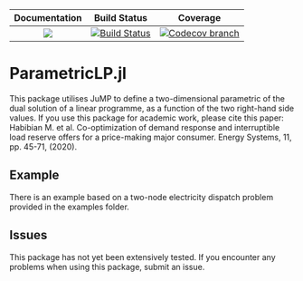 | **Documentation** | **Build Status** | **Coverage** |
|:-----------------:|:--------------------:|:----------------:|
| [![][docs-latest-img]][docs-latest-url] | [![Build Status][build-img]][build-url] | [![Codecov branch][codecov-img]][codecov-url]

# ParametricLP.jl

This package utilises JuMP to define a two-dimensional parametric of the dual solution of a linear programme,
as a function of the two right-hand side values. If you use this package for academic work, please cite this paper:
Habibian M. et al. Co-optimization of demand response and interruptible load reserve offers for a price-making major
consumer. Energy Systems, 11, pp. 45-71, (2020).

## Example

There is an example based on a two-node electricity dispatch problem provided in the examples folder.

## Issues

This package has not yet been extensively tested. If you encounter any problems when using this package,
submit an issue.

[build-img]: https://github.com/adow031/ParametricLP.jl/workflows/CI/badge.svg?branch=main
[build-url]: https://github.com/adow031/ParametricLP.jl/actions?query=workflow%3ACI

[codecov-img]: https://codecov.io/github/adow031/ParametricLP.jl/coverage.svg?branch=main
[codecov-url]: https://codecov.io/github/adow031/ParametricLP.jl?branch=main

[docs-latest-img]: https://img.shields.io/badge/docs-latest-blue.svg
[docs-latest-url]: https://adow031.github.io/ParametricLP.jl
